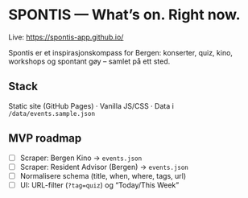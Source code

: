 # SPONTIS — What’s on. Right now.
Live: https://spontis-app.github.io/

Spontis er et inspirasjonskompass for Bergen: konserter, quiz, kino, workshops og spontant gøy – samlet på ett sted.

## Stack
Static site (GitHub Pages) · Vanilla JS/CSS · Data i `/data/events.sample.json`

## MVP roadmap
- [ ] Scraper: Bergen Kino → `events.json`
- [ ] Scraper: Resident Advisor (Bergen) → `events.json`
- [ ] Normalisere schema (title, when, where, tags, url)
- [ ] UI: URL-filter (`?tag=quiz`) og “Today/This Week”
